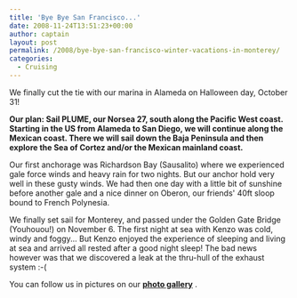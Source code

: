 ```yaml
---
title: 'Bye Bye San Francisco...'
date: 2008-11-24T13:51:23+00:00
author: captain
layout: post
permalink: /2008/bye-bye-san-francisco-winter-vacations-in-monterey/
categories:
  - Cruising
---
```

We finally cut the tie with our marina in Alameda on Halloween day, October 31!

**Our plan: Sail PLUME, our Norsea 27, south along the Pacific West coast.
Starting in the US from Alameda to San Diego, we will continue along the
Mexican coast. There we will sail down the Baja Peninsula and then explore
the Sea of Cortez and/or the Mexican mainland coast.**

Our first anchorage was Richardson Bay (Sausalito) where we experienced gale
force winds and heavy rain for two nights. But our anchor hold very well in
these gusty winds. We had then one day with a little bit of sunshine before
another gale and a nice dinner on Oberon, our friends' 40ft sloop
bound to French Polynesia.

We finally set sail for Monterey, and passed under the Golden Gate Bridge
(Youhouou!) on November 6. The first night at sea with Kenzo was cold, windy and
foggy... But Kenzo enjoyed the experience of sleeping and living at sea and
arrived all rested after a good night sleep! The bad news however was that we
discovered a leak at the thru-hull of the exhaust system :-(

You can follow us in pictures on our
**[photo gallery](https://photos.flupes.org/Public/Plume/Sabbatical/2008-12aSausalito-SantaBarbara/)**
.